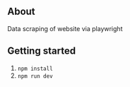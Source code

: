 ## About

Data scraping of website via playwright

## Getting started

1. `npm install`
2. `npm run dev`